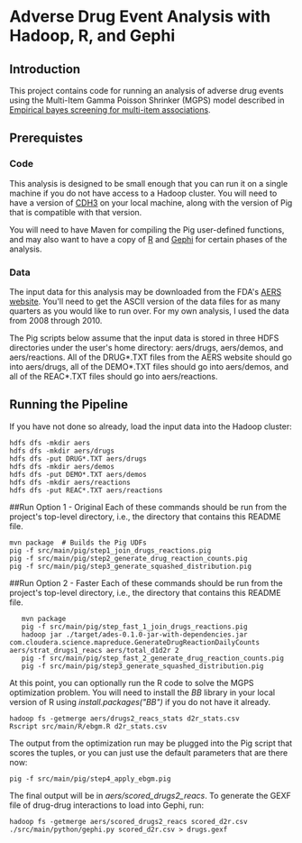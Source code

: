 # Adverse Drug Event Analysis with Hadoop, R, and Gephi

## Introduction

This project contains code for running an analysis of adverse drug events using the
 Multi-Item Gamma Poisson Shrinker (MGPS) model described in
[Empirical bayes screening for multi-item associations](http://dl.acm.org/citation.cfm?id=502526).

## Prerequistes

### Code

This analysis is designed to be small enough that you can run it on a single machine if you
do not have access to a Hadoop cluster. You will need to have a version of [CDH3](https://ccp.cloudera.com/display/CDHDOC/CDH4+Installation)
on your local machine, along with the version of Pig that is compatible with that version.

You will need to have Maven for compiling the Pig user-defined functions, and may also want to have a
copy of [R](http://www.r-project.org/) and [Gephi](http://gephi.org/) for certain phases of the analysis.

### Data
The input data for this analysis may be downloaded from the FDA's [AERS website](http://www.fda.gov/Drugs/GuidanceComplianceRegulatoryInformation/Surveillance/AdverseDrugEffects/ucm083765.htm). You'll need to get the ASCII version of the data files for as many quarters as you would like to run over. For my own analysis, I used the data from 2008 through 2010.

The Pig scripts below assume that the input data is stored in three HDFS directories under
the user's home directory: aers/drugs, aers/demos, and aers/reactions. All of the DRUG\*.TXT
files from the AERS website should go into aers/drugs, all of the DEMO\*.TXT files should go
into aers/demos, and all of the REAC\*.TXT files should go into aers/reactions.

## Running the Pipeline

If you have not done so already, load the input data into the Hadoop cluster:

	hdfs dfs -mkdir aers
	hdfs dfs -mkdir aers/drugs
	hdfs dfs -put DRUG*.TXT aers/drugs
	hdfs dfs -mkdir aers/demos
	hdfs dfs -put DEMO*.TXT aers/demos
	hdfs dfs -mkdir aers/reactions
	hdfs dfs -put REAC*.TXT aers/reactions

##Run Option 1 - Original
Each of these commands should be run from the project's top-level directory,
i.e., the directory that contains this README file.

	mvn package  # Builds the Pig UDFs
	pig -f src/main/pig/step1_join_drugs_reactions.pig
	pig -f src/main/pig/step2_generate_drug_reaction_counts.pig
	pig -f src/main/pig/step3_generate_squashed_distribution.pig

##Run Option 2 - Faster
Each of these commands should be run from the project's top-level directory,
i.e., the directory that contains this README file.

       mvn package
       pig -f src/main/pig/step_fast_1_join_drugs_reactions.pig
       hadoop jar ./target/ades-0.1.0-jar-with-dependencies.jar com.cloudera.science.mapreduce.GenerateDrugReactionDailyCounts aers/strat_drugs1_reacs aers/total_d1d2r 2
       pig -f src/main/pig/step_fast_2_generate_drug_reaction_counts.pig
       pig -f src/main/pig/step3_generate_squashed_distribution.pig

At this point, you can optionally run the R code to solve the MGPS
optimization problem. You will need to install the _BB_ library in your
local version of R using _install.packages("BB")_ if you do not have it already.

	hadoop fs -getmerge aers/drugs2_reacs_stats d2r_stats.csv
	Rscript src/main/R/ebgm.R d2r_stats.csv

The output from the optimization run may be plugged into the Pig script
that scores the tuples, or you can just use the default parameters that
are there now:

	pig -f src/main/pig/step4_apply_ebgm.pig

The final output will be in *aers/scored_drugs2_reacs*. To generate the GEXF
file of drug-drug interactions to load into Gephi, run:

	hadoop fs -getmerge aers/scored_drugs2_reacs scored_d2r.csv
	./src/main/python/gephi.py scored_d2r.csv > drugs.gexf
